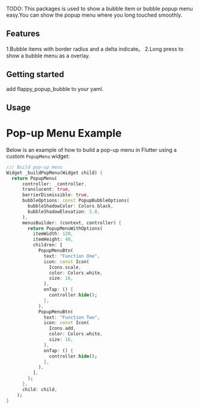 TODO: This packages is used to show a bubble item or bubble popup menu easy.You can show the popup menu where you long touched smoothly.

## Features

1.Bubble items with border radius and a delta indicate。
2.Long press to show a bubble menu as a overlay.

## Getting started

add flappy_popup_bubble to your yaml.

## Usage

# Pop-up Menu Example

Below is an example of how to build a pop-up menu in Flutter using a custom `PopupMenu` widget:

```dart
/// Build pop-up menu
Widget _buildPopMenu(Widget child) {
  return PopupMenu(
      controller: _controller,
      translucent: true,
      barrierDismissible: true,
      bubbleOptions: const PopupBubbleOptions(
        bubbleShadowColor: Colors.black,
        bubbleShadowElevation: 5.0,
      ),
      menusBuilder: (context, controller) {
        return PopupMenuWithOptions(
          itemWidth: 120,
          itemHeight: 40,
          children: [
            PopupMenuBtn(
              text: "Function One",
              icon: const Icon(
                Icons.scale,
                color: Colors.white,
                size: 16,
              ),
              onTap: () {
                controller.hide();
              },
            ),
            PopupMenuBtn(
              text: "Function Two",
              icon: const Icon(
                Icons.add,
                color: Colors.white,
                size: 16,
              ),
              onTap: () {
                controller.hide();
              },
            ),
          ],
        );
      },
      child: child,
    );
}



